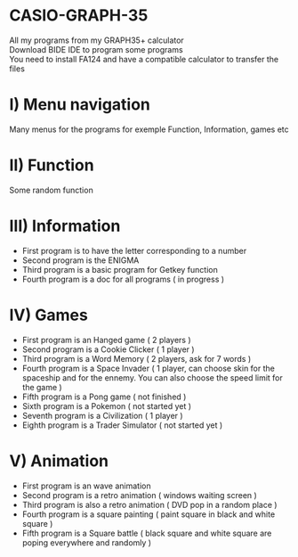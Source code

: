 # CASIO-GRAPH-35
All my programs from my GRAPH35+ calculator  
Download BIDE IDE to program some programs  
You need to install FA124 and have a compatible calculator to transfer the files  


# I) Menu navigation
Many menus for the programs for exemple Function, Information, games etc  

# II) Function
Some random function

# III) Information
- First program is to have the letter corresponding to a number  
- Second program is the ENIGMA  
- Third program is a basic program for Getkey function  
- Fourth program is a doc for all programs ( in progress )  

# IV) Games
- First program is an Hanged game ( 2 players )  
- Second program is a Cookie Clicker ( 1 player )  
- Third program is a Word Memory ( 2 players, ask for 7 words )  
- Fourth program is a Space Invader ( 1 player, can choose skin for the spaceship and for the ennemy. You can also choose the speed limit for the game )  
- Fifth program is a Pong game ( not finished )  
- Sixth program is a Pokemon ( not started yet )  
- Seventh program is a Civilization ( 1 player )  
- Eighth program is a Trader Simulator ( not started yet )  

# V) Animation
- First program is an wave animation  
- Second program is a retro animation ( windows waiting screen )  
- Third program is also a retro animation ( DVD pop in a random place )  
- Fourth program is a square painting ( paint square in black and white square )  
- Fifth program is a Square battle ( black square and white square are poping everywhere and randomly )  
